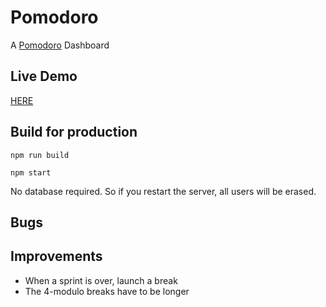 # Pomodoro
A [Pomodoro](https://en.wikipedia.org/wiki/Pomodoro_Technique) Dashboard

## Live Demo
[HERE](http://hackjack.info:3000/)


## Build for production
`npm run build`

`npm start`

No database required. So if you restart the server, all users will be erased.

## Bugs

## Improvements

* When a sprint is over, launch a break
* The 4-modulo breaks have to be longer
